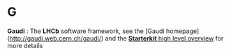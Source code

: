 # G

**Gaudi**
: The **LHCb** software framework, see the [Gaudi homepage] (http://gaudi.web.cern.ch/gaudi/) and the [**Starterkit** high level overview](https://lhcb.github.io/starterkit-lessons/first-analysis-steps/davinci.html) for more details

